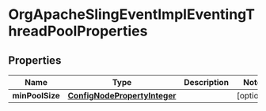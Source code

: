 
# OrgApacheSlingEventImplEventingThreadPoolProperties

## Properties
Name | Type | Description | Notes
------------ | ------------- | ------------- | -------------
**minPoolSize** | [**ConfigNodePropertyInteger**](ConfigNodePropertyInteger.md) |  |  [optional]



